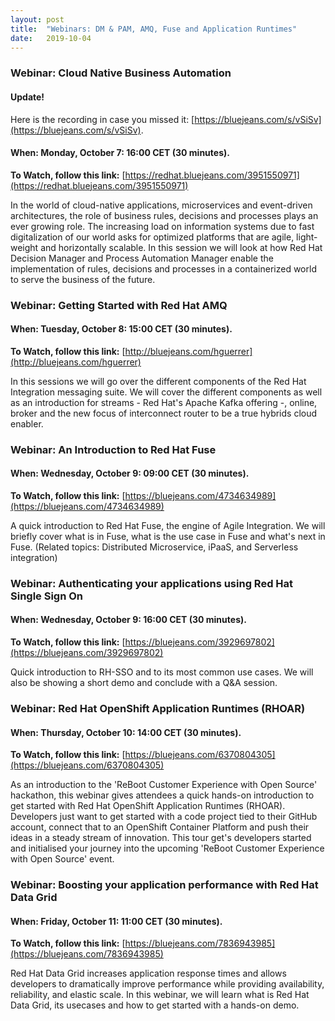 ```yaml
---
layout: post
title:  "Webinars: DM & PAM, AMQ, Fuse and Application Runtimes"
date:   2019-10-04
---
```


### Webinar: Cloud Native Business Automation

#### Update!
Here is the recording in case you missed it: [https://bluejeans.com/s/vSiSv](https://bluejeans.com/s/vSiSv).

#### When: Monday, October 7: 16:00 CET (30 minutes).
**To Watch, follow this link:** [https://redhat.bluejeans.com/3951550971](https://redhat.bluejeans.com/3951550971)

In the world of cloud-native applications, microservices and event-driven architectures, the role of business rules, decisions and processes plays an ever growing role. The increasing load on information systems due to fast digitalization of our world asks for optimized platforms that are agile, light-weight and horizontally scalable. In this session we will look at how Red Hat Decision Manager and Process Automation Manager enable the implementation of rules, decisions and processes in a containerized world to serve the business of the future.

### Webinar: Getting Started with Red Hat AMQ

#### When: Tuesday, October 8: 15:00 CET (30 minutes).

**To Watch, follow this link:** [http://bluejeans.com/hguerrer](http://bluejeans.com/hguerrer)

In this sessions we will go over the different components of the Red Hat Integration messaging suite. We will cover the different components as well as an introduction for streams - Red Hat's Apache Kafka offering -, online, broker and the new focus of interconnect router to be a true hybrids cloud enabler.

### Webinar: An Introduction to Red Hat Fuse

#### When: Wednesday, October 9: 09:00 CET (30 minutes).

**To Watch, follow this link:** [https://bluejeans.com/4734634989](https://bluejeans.com/4734634989)

A quick introduction to Red Hat Fuse, the engine of Agile Integration. We will briefly cover what is in Fuse, what is the use case in Fuse and what's next in Fuse. (Related topics: Distributed Microservice, iPaaS, and Serverless integration)

### Webinar: Authenticating your applications using Red Hat Single Sign On

#### When: Wednesday, October 9: 16:00 CET (30 minutes).

**To Watch, follow this link:** [https://bluejeans.com/3929697802](https://bluejeans.com/3929697802)

Quick introduction to RH-SSO and to its most common use cases. We will also be showing a short demo and conclude with a Q&A session.

### Webinar: Red Hat OpenShift Application Runtimes (RHOAR)

#### When: Thursday, October 10: 14:00 CET (30 minutes).

**To Watch, follow this link:** [https://bluejeans.com/6370804305](https://bluejeans.com/6370804305)

As an introduction to the 'ReBoot Customer Experience with Open Source' hackathon, this webinar gives attendees a quick hands-on introduction to get started with Red Hat OpenShift Application Runtimes (RHOAR). Developers just want to get started with a code project tied to their GitHub account, connect that to an OpenShift Container Platform and push their ideas in a steady stream of innovation. This tour get's developers started and initialised your journey into the upcoming 'ReBoot Customer Experience with Open Source' event.

### Webinar: Boosting your application performance with Red Hat Data Grid

#### When: Friday, October 11: 11:00 CET (30 minutes).

**To Watch, follow this link:** [https://bluejeans.com/7836943985](https://bluejeans.com/7836943985)

Red Hat Data Grid increases application response times and allows developers to dramatically improve performance while providing availability, reliability, and elastic scale. In this webinar, we will learn what is Red Hat Data Grid, its usecases and how to get started with a hands-on demo.
